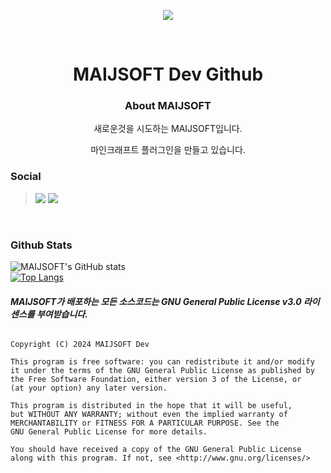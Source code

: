 <p align="center">
   <!--https://github.com/kyechan99/capsule-render-->
   <img align = "center" src="https://capsule-render.vercel.app/api?type=waving&height=300&color=8adaff&text=MAIJSOFT%20Dev&fontColor=ffffff&fontAlignY=45&strokeWidth=4&stroke=ffffff&animation=twinkling&section=header" />
</p>
<br/>

<h1 align="center">MAIJSOFT Dev Github</h1>

<h3 align="center">About MAIJSOFT</h3>

<p align="center">새로운것을 시도하는 MAIJSOFT입니다.</p>
<p align="center">마인크래프트 플러그인을 만들고 있습니다.</p>

### Social
> <a href="https://www.youtube.com/@마이즌"><img src="https://img.shields.io/badge/YouTube-%23FF0000.svg?style=for-the-badge&logo=YouTube&logoColor=white"/></a>
> <a href="https://discord.com/invite/ZyDf6RJrVu"><img src = "https://img.shields.io/badge/Discord-%235865F2.svg?style=for-the-badge&logo=discord&logoColor=white"/></a>
<br/>


### Github Stats

![MAIJSOFT's GitHub stats](https://github-readme-stats.vercel.app/api?username=MAIJEUN&show_icons=true&theme=dark)  &nbsp;&nbsp;&nbsp;&nbsp;&nbsp;<br/>  [![Top Langs](https://github-readme-stats.vercel.app/api/top-langs/?username=MAIJEUN&layout=compact&theme=dark)](https://github.com/anuraghazra/github-readme-stats) &nbsp;&nbsp;&nbsp;&nbsp;&nbsp;<br/>

##### MAIJSOFT가 배포하는 모든 소스코드는 GNU General Public License v3.0 라이센스를 부여받습니다.
######
```
Copyright (C) 2024 MAIJSOFT Dev
 
This program is free software: you can redistribute it and/or modify
it under the terms of the GNU General Public License as published by
the Free Software Foundation, either version 3 of the License, or
(at your option) any later version.

This program is distributed in the hope that it will be useful,
but WITHOUT ANY WARRANTY; without even the implied warranty of
MERCHANTABILITY or FITNESS FOR A PARTICULAR PURPOSE. See the
GNU General Public License for more details.

You should have received a copy of the GNU General Public License
along with this program. If not, see <http://www.gnu.org/licenses/>
```
